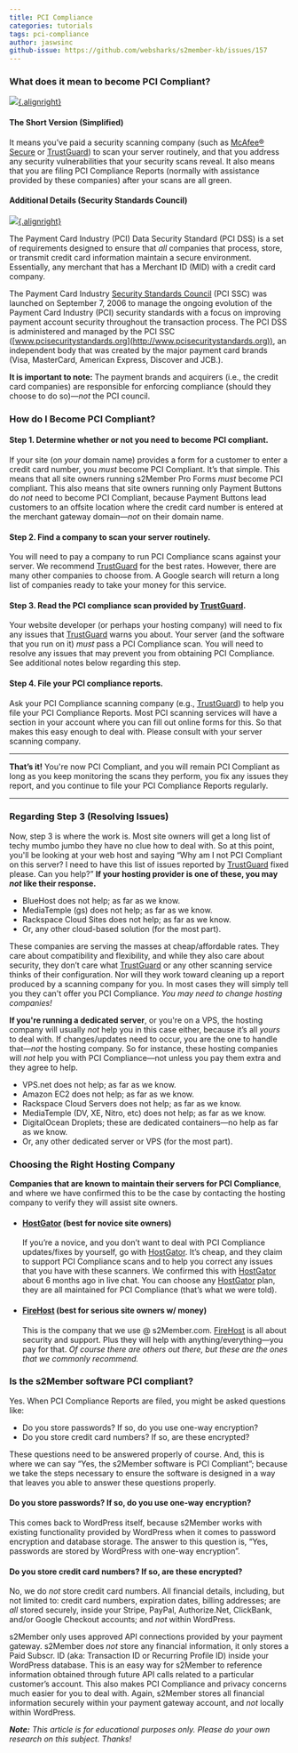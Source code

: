 ```yaml
---
title: PCI Compliance
categories: tutorials
tags: pci-compliance
author: jaswsinc
github-issue: https://github.com/websharks/s2member-kb/issues/157
---
```


### What does it mean to become PCI Compliant?

[![](https://c674753.ssl.cf2.rackcdn.com/security-8805-header-gray.gif){.alignright}](http://secure.trust-guard.com/certificates/8805)

#### The Short Version (Simplified)

It means you’ve paid a security scanning company (such as [McAfee® Secure](http://www.mcafeesecure.com) or [TrustGuard](http://s2member.com/r/trustguard/)) to scan your server routinely, and that you address any security vulnerabilities that your security scans reveal. It also means that you are filing PCI Compliance Reports (normally with assistance provided by these companies) after your scans are all green.

#### Additional Details (Security Standards Council)

[![](//cdn.websharks-inc.com/s2member/uploads/pci-compliant.png){.alignright}](https://www.pcisecuritystandards.org/)

The Payment Card Industry (PCI) Data Security Standard (PCI DSS) is a set of requirements designed to ensure that _all_ companies that process, store, or transmit credit card information maintain a secure environment. Essentially, any merchant that has a Merchant ID (MID) with a credit card company.

The Payment Card Industry [Security Standards Council](https://www.pcisecuritystandards.org/) (PCI SSC) was launched on September 7, 2006 to manage the ongoing evolution of the Payment Card Industry (PCI) security standards with a focus on improving payment account security throughout the transaction process. The PCI DSS is administered and managed by the PCI SSC ([www.pcisecuritystandards.org](http://www.pcisecuritystandards.org)), an independent body that was created by the major payment card brands (Visa, MasterCard, American Express, Discover and JCB.). 

**It is important to note:** The payment brands and acquirers (i.e., the credit card companies) are responsible for enforcing compliance (should they choose to do so)—_not_ the PCI council.

### How do I Become PCI Compliant?

#### **Step 1.** Determine whether or not you need to become PCI compliant.

If your site (on _your_ domain name) provides a form for a customer to enter a credit card number, you _must_ become PCI Compliant. It’s that simple. This means that all site owners running s2Member Pro Forms _must_ become PCI compliant. This also means that site owners running only Payment Buttons do _not_ need to become PCI Compliant, because Payment Buttons lead customers to an offsite location where the credit card number is entered at the merchant gateway domain—_not_ on their domain name.

#### **Step 2.** Find a company to scan your server routinely.

You will need to pay a company to run PCI Compliance scans against your server. We recommend [TrustGuard](http://s2member.com/r/trustguard/) for the best rates. However, there are many other companies to choose from. A Google search will return a long list of companies ready to take your money for this service.

#### **Step 3.** Read the PCI compliance scan provided by [TrustGuard](http://s2member.com/r/trustguard/).

Your website developer (or perhaps your hosting company) will need to fix any issues that [TrustGuard](http://s2member.com/r/trustguard/) warns you about. Your server (and the software that you run on it) _must_ pass a PCI Compliance scan. You will need to resolve any issues that may prevent you from obtaining PCI Compliance. See additional notes below regarding this step.

#### **Step 4.** File your PCI compliance reports.

Ask your PCI Compliance scanning company (e.g., [TrustGuard](http://s2member.com/r/trustguard/)) to help you file your PCI Compliance Reports. Most PCI scanning services will have a section in your account where you can fill out online forms for this. So that makes this easy enough to deal with. Please consult with your server scanning company.

---

**That’s it!** You're now PCI Compliant, and you will remain PCI Compliant as long as you keep monitoring the scans they perform, you fix any issues they report, and you continue to file your PCI Compliance Reports regularly.

---

### Regarding Step 3 (Resolving Issues)

Now, step 3 is where the work is. Most site owners will get a long list of techy mumbo jumbo they have no clue how to deal with. So at this point, you'll be looking at your web host and saying “Why am I not PCI Compliant on this server? I need to have this list of issues reported by [TrustGuard](http://s2member.com/r/trustguard/) fixed please. Can you help?” **If your hosting provider is one of these, you may _not_ like their response.**

-  BlueHost does not help; as far as we know.
- MediaTemple (gs) does not help; as far as we know.
- Rackspace Cloud Sites does not help; as far as we know.
- Or, any other cloud-based solution (for the most part).

These companies are serving the masses at cheap/affordable rates. They care about compatibility and flexibility, and while they also care about security, they don’t care what [TrustGuard](http://s2member.com/r/trustguard/) or any other scanning service thinks of their configuration. Nor will they work toward cleaning up a report produced by a scanning company for you. In most cases they will simply tell you they can't offer you PCI Compliance. _You may need to change hosting companies!_

**If you're running a dedicated server**, or you're on a VPS, the hosting company will usually _not_ help you in this case either, because it’s all _yours_ to deal with. If changes/updates need to occur, you are the one to handle that—_not_ the hosting company. So for instance, these hosting companies will _not_ help you with PCI Compliance—not unless you pay them extra and they agree to help.

- VPS.net does not help; as far as we know.
- Amazon EC2 does not help; as far as we know.
- Rackspace Cloud Servers does not help; as far as we know.
- MediaTemple (DV, XE, Nitro, etc) does not help; as far as we know.
- DigitalOcean Droplets; these are dedicated containers—no help as far as we know.
- Or, any other dedicated server or VPS (for the most part).

### Choosing the Right Hosting Company

**Companies that are known to maintain their servers for PCI Compliance**, and where we have confirmed this to be the case by contacting the hosting company to verify they will assist site owners.

<div class="li-margins"></div>

- #### [HostGator](http://s2member.com/r/hostgator/) (best for novice site owners)

  If you’re a novice, and you don’t want to deal with PCI Compliance updates/fixes by yourself, go with [HostGator](http://s2member.com/r/hostgator/). It’s cheap, and they claim to support PCI Compliance scans and to help you correct any issues that you have with these scanners. We confirmed this with [HostGator](http://s2member.com/r/hostgator/) about 6 months ago in live chat. You can choose any [HostGator](http://s2member.com/r/hostgator/) plan, they are all maintained for PCI Compliance (that’s what we were told).

- #### [FireHost](http://s2member.com/r/firehost/) (best for serious site owners w/ money)

  This is the company that we use @ s2Member.com. [FireHost](http://s2member.com/r/firehost/) is all about security and support. Plus they will help with anything/everything—you pay for that. _Of course there are others out there, but these are the ones that we commonly recommend._

### Is the s2Member software PCI compliant?

Yes. When PCI Compliance Reports are filed, you might be asked questions like:

-   Do you store passwords? If so, do you use one-way encryption?
-   Do you store credit card numbers? If so, are these encrypted?

These questions need to be answered properly of course. And, this is where we can say “Yes, the s2Member software is PCI Compliant”; because we take the steps necessary to ensure the software is designed in a way that leaves you able to answer these questions properly.

#### Do you store passwords? If so, do you use one-way encryption?

This comes back to WordPress itself, because s2Member works with existing functionality provided by WordPress when it comes to password encryption and database storage. The answer to this question is, “Yes, passwords are stored by WordPress with one-way encryption”.

#### Do you store credit card numbers? If so, are these encrypted?

No, we do _not_ store credit card numbers. All financial details, including, but not limited to: credit card numbers, expiration dates, billing addresses; are _all_ stored securely, inside your Stripe, PayPal, Authorize.Net, ClickBank, and/or Google Checkout accounts; and _not_ within WordPress.

s2Member only uses approved API connections provided by your payment gateway. s2Member does _not_ store any financial information, it only stores a Paid Subscr. ID (aka: Transaction ID or Recurring Profile ID) inside your WordPress database. This is an easy way for s2Member to reference information obtained through future API calls related to a particular customer’s account. This also makes PCI Compliance and privacy concerns much easier for you to deal with. Again, s2Member stores all financial information securely within your payment gateway account, and _not_ locally within WordPress.

_**Note:** This article is for educational purposes only. Please do your own research on this subject. Thanks!_
